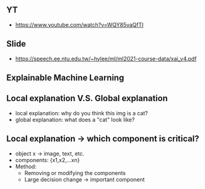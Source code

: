 ## YT  
  * https://www.youtube.com/watch?v=WQY85vaQfTI  

## Slide  
  * https://speech.ee.ntu.edu.tw/~hylee/ml/ml2021-course-data/xai_v4.pdf  

## Explainable Machine Learning  
## Local explanation V.S. Global explanation  
  * local explanation: why do you think this img is a cat?  
  * global explanation: what does a "cat" look like?  

## Local explanation -> which component is critical?  
  * object x -> image, text, etc.  
  * components: {x1,x2,...xn}  
  * Method:  
    * Removing or modifying the components  
    * Large decision change -> important component  
